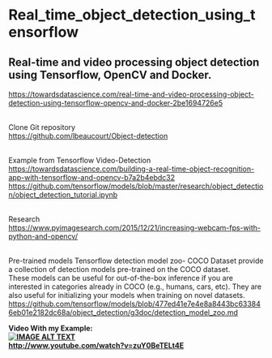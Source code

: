 # Real_time_object_detection_using_tensorflow

## Real-time and video processing object detection using Tensorflow, OpenCV and Docker.

https://towardsdatascience.com/real-time-and-video-processing-object-detection-using-tensorflow-opencv-and-docker-2be1694726e5

<br/>Clone Git repository
<br/>https://github.com/lbeaucourt/Object-detection

<br/>Example from Tensorflow Video-Detection
<br/>https://towardsdatascience.com/building-a-real-time-object-recognition-app-with-tensorflow-and-opencv-b7a2b4ebdc32
<br/>https://github.com/tensorflow/models/blob/master/research/object_detection/object_detection_tutorial.ipynb

<br/>Research
<br/>https://www.pyimagesearch.com/2015/12/21/increasing-webcam-fps-with-python-and-opencv/

<br/>Pre-trained models Tensorflow detection model zoo- COCO Dataset provide a collection of detection models pre-trained on the COCO dataset. 
<br/>These models can be useful for out-of-the-box inference if you are interested in categories already 
in COCO (e.g., humans, cars, etc). They are also useful for initializing your models when training on novel datasets.
<br/>https://github.com/tensorflow/models/blob/477ed41e7e4e8a8443bc633846eb01e2182dc68a/object_detection/g3doc/detection_model_zoo.md

<b>Video With my Example:<b/>
<br/>
[![IMAGE ALT TEXT](http://img.youtube.com/vi/zuY0BeTELt4/0.jpg)](http://www.youtube.com/watch?v=zuY0BeTELt4E "Realtime object detection")
<br/>
http://www.youtube.com/watch?v=zuY0BeTELt4E
